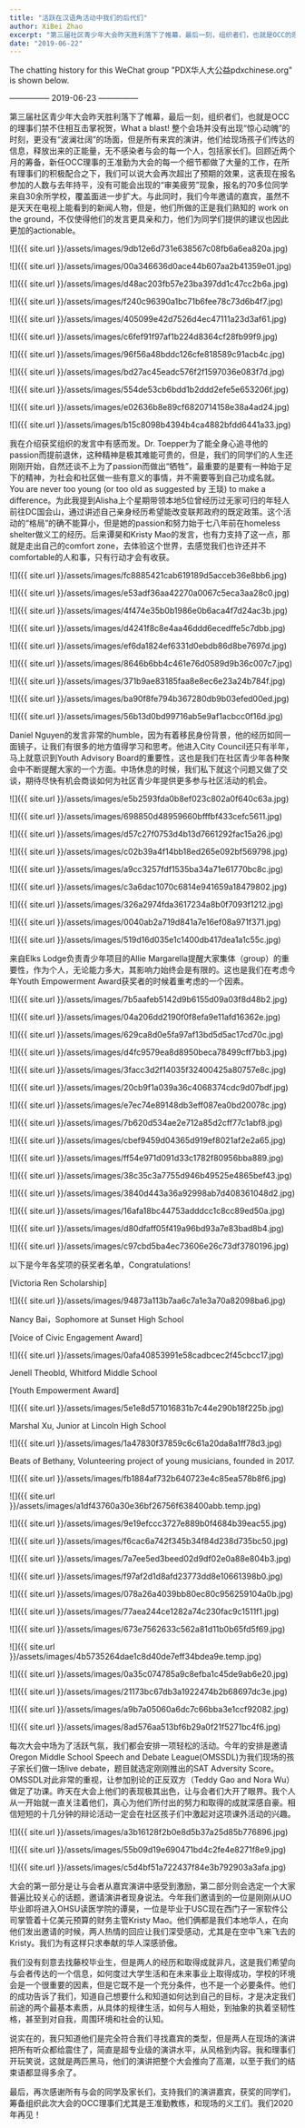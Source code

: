 ```yaml
---
title: "活跃在汉语角活动中我们的后代们"
author: XiBei Zhao
excerpt: "第三届社区青少年大会昨天胜利落下了帷幕，最后一刻，组织者们，也就是OCC的理事们禁不住相互击掌祝贺，What a blast! 整个会场并没有出现“惊心动魄”的时刻，更没有“波澜壮阔”的场面，但是所有来宾的演讲，他们给现场孩子们传达的信息，释放出来的正能量，无不感染者与会的每一个人，包括家长们。回顾近两个月的筹备，新任OCC理事的王准勤为大会的每一个细节都做了大量的工作，在所有理事们的积极配合之下，我们可以说大会再次超出了预期的效果。"
date: "2019-06-22"
---
```

The chatting history for this WeChat group "PDX华人大公益pdxchinese.org" is shown below.

—————  2019-06-23  —————


第三届社区青少年大会昨天胜利落下了帷幕，最后一刻，组织者们，也就是OCC的理事们禁不住相互击掌祝贺，What a blast! 整个会场并没有出现“惊心动魄”的时刻，更没有“波澜壮阔”的场面，但是所有来宾的演讲，他们给现场孩子们传达的信息，释放出来的正能量，无不感染者与会的每一个人，包括家长们。回顾近两个月的筹备，新任OCC理事的王准勤为大会的每一个细节都做了大量的工作，在所有理事们的积极配合之下，我们可以说大会再次超出了预期的效果，这表现在报名参加的人数与去年持平，没有可能会出现的“审美疲劳”现象，报名的70多位同学来自30余所学校，覆盖面进一步扩大。与此同时，我们今年邀请的嘉宾，虽然不是天天在电视上能看到的新闻人物，但是，他们所做的正是我们熟知的 work on the ground，不仅使得他们的发言更具亲和力，他们为同学们提供的建议也因此更加的actionable。

![]({{ site.url }}/assets/images/9db12e6d731e638567c08fb6a6ea820a.jpg)

![]({{ site.url }}/assets/images/00a346636d0ace44b607aa2b41359e01.jpg)

![]({{ site.url }}/assets/images/d48ac203fb57e23ba397dd1c47cc2b6a.jpg)

![]({{ site.url }}/assets/images/f240c96390a1bc71b6fee78c73d6b4f7.jpg)

![]({{ site.url }}/assets/images/405099e42d7526d4ec47111a23d3af61.jpg)

![]({{ site.url }}/assets/images/c6fef91f97af1b224d8364cf28fb99f9.jpg)

![]({{ site.url }}/assets/images/96f56a48bddc126cfe818589c91acb4c.jpg)

![]({{ site.url }}/assets/images/bd27ac45eadc576f2f1597036e083f7d.jpg)

![]({{ site.url }}/assets/images/554de53cb6bdd1b2ddd2efe5e653206f.jpg)

![]({{ site.url }}/assets/images/e02636b8e89cf6820714158e38a4ad24.jpg)

![]({{ site.url }}/assets/images/b15c8098b4394b4ca4882bfdd6441a33.jpg)

我在介绍获奖组织的发言中有感而发。Dr. Toepper为了能全身心追寻他的passion而提前退休，这种精神是极其难能可贵的，但是，我们的同学们的人生还刚刚开始，自然还谈不上为了passion而做出“牺牲”，最重要的是要有一种始于足下的精神，为社会和社区做一些有意义的事情，并不需要等到自己功成名就。 You are never too young (or too old as suggested by 王琰) to make a difference。为此我提到Alisha上个星期带领本地5位曾经历过无家可归的年轻人前往DC国会山，通过讲述自己亲身经历希望能改变联邦政府的既定政策。这个活动的“格局”的确不能算小，但是她的passion和努力始于七八年前在homeless shelter做义工的经历。后来谭昊和Kristy Mao的发言，也有力支持了这一点，那就是走出自己的comfort zone，去体验这个世界，去感觉我们也许还并不comfortable的人和事，只有行动才会有收获。

![]({{ site.url }}/assets/images/fc8885421cab619189d5acceb36e8bb6.jpg)

![]({{ site.url }}/assets/images/e53adf36aa42270a0067c5eca3aa28c0.jpg)

![]({{ site.url }}/assets/images/4f474e35b0b1986e0b6aca4f7d24ac3b.jpg)

![]({{ site.url }}/assets/images/d4241f8c8e4aa46ddd6ecedffe5c7dbb.jpg)

![]({{ site.url }}/assets/images/ef6da1824ef6331d0ebdb86d8be7697d.jpg)

![]({{ site.url }}/assets/images/8646b6bb4c461e76d0589d9b36c007c7.jpg)

![]({{ site.url }}/assets/images/371b9ae83185faa8e8ec6e23a24b784f.jpg)

![]({{ site.url }}/assets/images/ba90f8fe794b367280db9b03efed00ed.jpg)

![]({{ site.url }}/assets/images/56b13d0bd99716ab5e9af1acbcc0f16d.jpg)

Daniel Nguyen的发言非常的humble，因为有着移民身份背景，他的经历如同一面镜子，让我们有很多的地方值得学习和思考。他进入City Council还只有半年，马上就意识到Youth Advisory Board的重要性，这也是我们在社区青少年各种聚会中不断提醒大家的一个方面。中场休息的时候，我们私下就这个问题又做了交谈，期待尽快有机会商谈如何为社区青少年提供更多参与社区活动的机会。

![]({{ site.url }}/assets/images/e5b2593fda0b8ef023c802a0f640c63a.jpg)

![]({{ site.url }}/assets/images/698850d48959660bfffbf433cefc5611.jpg)

![]({{ site.url }}/assets/images/d57c27f0753d4b13d7661292fac15a26.jpg)

![]({{ site.url }}/assets/images/c02b39a4f14bb18ed265e092bf569798.jpg)

![]({{ site.url }}/assets/images/a9cc3257fdf1535ba34a71e61770bc8c.jpg)

![]({{ site.url }}/assets/images/c3a6dac1070c6814e941659a18479802.jpg)

![]({{ site.url }}/assets/images/326a2974fda3617234a8b0f7093f1212.jpg)

![]({{ site.url }}/assets/images/0040ab2a719d841a7e16ef08a971f371.jpg)

![]({{ site.url }}/assets/images/519d16d035e1c1400db417dea1a1c55c.jpg)

来自Elks Lodge负责青少年项目的Allie Margarella提醒大家集体（group）的重要性，作为个人，无论能力多大，其影响力始终会是有限的。这也是我们在考虑今年Youth Empowerment Award获奖者的时候着重考虑的一个因素。

![]({{ site.url }}/assets/images/7b5aafeb5142d9b6155d09a03f8d48b2.jpg)

![]({{ site.url }}/assets/images/04a206dd2190f0f8efa9e11afd16362e.jpg)

![]({{ site.url }}/assets/images/629ca8d0e5fa97af13bd5d5ac17cd70c.jpg)

![]({{ site.url }}/assets/images/d4fc9579ea8d8950beca78499cff7bb3.jpg)

![]({{ site.url }}/assets/images/3facc3d2f14035f32400425a80757e8c.jpg)

![]({{ site.url }}/assets/images/20cb9f1a039a36c4068374cdc9d07bdf.jpg)

![]({{ site.url }}/assets/images/e7ec74e89148db3eff087ea0bd20078c.jpg)

![]({{ site.url }}/assets/images/7b620d534ae2e712a85d2cff77c1abf8.jpg)

![]({{ site.url }}/assets/images/cbef9459d04365d919ef8021af2e2a65.jpg)

![]({{ site.url }}/assets/images/ff54e971d091d33c1782f80956bba889.jpg)

![]({{ site.url }}/assets/images/38c35c3a7755d946b49525e4865bef43.jpg)

![]({{ site.url }}/assets/images/3840d443a36a92998ab7d408361048d2.jpg)

![]({{ site.url }}/assets/images/16afa18bc44753adddcc1c8cc89ed50a.jpg)

![]({{ site.url }}/assets/images/d80dfaff05f419a96bd93a7e83bad8b4.jpg)

![]({{ site.url }}/assets/images/c97cbd5ba4ec73606e26c73df3780196.jpg)

以下是今年各奖项的获奖者名单，Congratulations!

[Victoria Ren Scholarship]

![]({{ site.url }}/assets/images/94873a113b7aa6c7a1e3a70a82098ba6.jpg)

Nancy Bai，Sophomore at Sunset High School

[Voice of Civic Engagement Award]

![]({{ site.url }}/assets/images/0afa40853991e58cadbcec2f45cbcc17.jpg)

Jenell Theobld, Whitford Middle School

[Youth Empowerment Award]

![]({{ site.url }}/assets/images/5e1e8d571016831b7c44e290b18f225b.jpg)

Marshal Xu, Junior at Lincoln High School

![]({{ site.url }}/assets/images/1a47830f37859c6c61a20da8a1ff78d3.jpg)

Beats of Bethany, Volunteering project of young musicians, founded in 2017.

![]({{ site.url }}/assets/images/fb1884af732b640723e4c85ea578b8f6.jpg)

![]({{ site.url }}/assets/images/a1df43760a30e36bf26756f638400abb.temp.jpg)

![]({{ site.url }}/assets/images/9e19efccc3727e889b0f4684b39eac55.jpg)

![]({{ site.url }}/assets/images/f6cac6a742f345b34f84d238d735bc50.jpg)

![]({{ site.url }}/assets/images/7a7ee5ed3beed02d9df02e0a88e804b3.jpg)

![]({{ site.url }}/assets/images/f97af2d1d8afd23773dd8e10661398b0.jpg)

![]({{ site.url }}/assets/images/078a26a4039bb80ec80c956259104a0b.jpg)

![]({{ site.url }}/assets/images/77aea244ce1282a74c230fac9c1511f1.jpg)

![]({{ site.url }}/assets/images/673e7562633c562a81d11b0b65fd5f69.jpg)

![]({{ site.url }}/assets/images/4b5735264dae1c8d40de7eff34bdea9e.temp.jpg)

![]({{ site.url }}/assets/images/0a35c074785a9c8efba1c45de9ab6e20.jpg)

![]({{ site.url }}/assets/images/21173bc67db3a1922474b2b68697dc3e.jpg)

![]({{ site.url }}/assets/images/a9b7a05060a6dc7c66bba3e1ccf92082.jpg)

![]({{ site.url }}/assets/images/8ad576aa513bf6b29a0f21f5271bc4f6.jpg)

每次大会中场为了活跃气氛，我们都会安排一项轻松的活动。今年的安排是邀请Oregon Middle School Speech and Debate League(OMSSDL)为我们现场的孩子家长们做一场live debate，题目就选定刚刚推出的SAT Adversity Score。OMSSDL对此非常的重视，让参加别论的正反双方（Teddy Gao and Nora Wu）做足了功课。昨天在大会上他们的表现极其出色，让与会者们大开了眼界。我个人从一开始就一直关注着他们，真心为他们所付出的努力和取得的成就深感自豪。相信短短的十几分钟的辩论活动一定会在社区孩子们中激起对这项课外活动的兴趣。

![]({{ site.url }}/assets/images/a3b16128f2b0e8d5b37a25d85b776896.jpg)

![]({{ site.url }}/assets/images/55b09d19e690471bd4c2fe4e8271f8e9.jpg)

![]({{ site.url }}/assets/images/c5d4bf51a722437f84e3b792903a3afa.jpg)

大会的第一部分是让与会者从嘉宾演讲中感受到激励，第二部分则会选定一个大家普遍比较关心的话题，邀请演讲者现身说法。今年我们邀请到的一位是刚刚从UO毕业即将进入OHSU读医学院的谭昊，一位是毕业于USC现在西门子一家软件公司掌管着十亿美元预算的财务主管Kristy Mao。他们俩都是我们本地华人，在向他们发出邀请的时候，两人热情的回应让我们深受感动，尤其是在空中飞来飞去的Kristy。我们为有这样只求奉献的华人深感骄傲。

我们没有刻意去找藤校毕业生，但是两人的经历和取得成就非凡，这是我们希望向与会者传达的一个信息，如何度过大学生活和在未来事业上取得成功，学校的环境会是一个很重要的因素，但是它既不是一个充分条件，也不是一个必要条件。他们的成功告诉了我们，知道自己想要什么和知道如何达到自己的目标，才是决定我们前途的两个最基本素质，从具体的规律生活，如何与人相处，到抽象的执着坚韧性格，甚至到对自我，周围环境和社会的认知。

说实在的，我只知道他们是完全符合我们寻找嘉宾的类型，但是两人在现场的演讲把所有听众都给震住了，简直是超专业级的演讲水平，从风格到内容。我和理事们开玩笑说，这就是两匹黑马，他们的演讲把整个大会推向了高潮，以至于我们的结束语都显得多余了。

最后，再次感谢所有与会的同学及家长们，支持我们的演讲嘉宾，获奖的同学们，筹备组织此次大会的OCC理事们尤其是王准勤教练，和现场的义工们。我们2020年再见！
